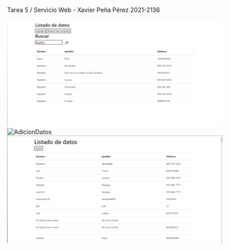 Tarea 5 / Servicio Web - Xavier Peña Pérez 2021-2136

![Inicio](./png/Main.png)
![AdicionDatos](./png/Add-funcionando.png)
![ListaDatos](./png/Lista.png)
